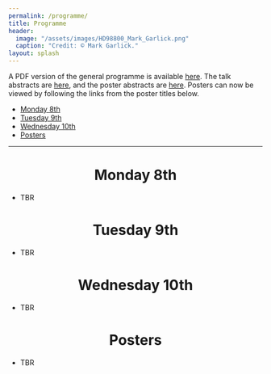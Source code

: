 ```yaml
---
permalink: /programme/
title: Programme
header:
  image: "/assets/images/HD98800_Mark_Garlick.png"
  caption: "Credit: © Mark Garlick."
layout: splash
---
```


A PDF version of the general programme is available [here](../assets/images/Programme.pdf). The talk abstracts are [here](../assets/images/Talks.pdf), and the poster abstracts are [here](../assets/images/Posters.pdf). Posters can now be viewed by following the links from the poster titles below.

- [Monday 8th](#monday-8th)
- [Tuesday 9th](#tuesday-9th)
- [Wednesday 10th](#wednesday-10th)
- [Posters](#posters)

---
<h1 id="monday-8th" style="text-align: center;">Monday 8th</h1>


- TBR


<h1 id="tuesday-9th" style="text-align: center;">Tuesday 9th</h1>


- TBR


<h1 id="wednesday-10th" style="text-align: center;">Wednesday 10th</h1>


- TBR

<h1 id="posters" style="text-align: center;">Posters</h1>


- TBR
